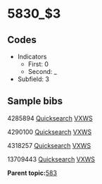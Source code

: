 # 5830\_$3

## Codes

-   Indicators
    -   First: 0
    -   Second: \_
-   Subfield: 3

## Sample bibs

4285894 [Quicksearch](https://search.library.yale.edu/catalog/4285894) [VXWS](http://prodorbis.library.yale.edu:7014/vxws/GetHoldingsService?bibId=4285894)

4290100 [Quicksearch](https://search.library.yale.edu/catalog/4290100) [VXWS](http://prodorbis.library.yale.edu:7014/vxws/GetHoldingsService?bibId=4290100)

4318257 [Quicksearch](https://search.library.yale.edu/catalog/4318257) [VXWS](http://prodorbis.library.yale.edu:7014/vxws/GetHoldingsService?bibId=4318257)

13709443 [Quicksearch](https://search.library.yale.edu/catalog/13709443) [VXWS](http://prodorbis.library.yale.edu:7014/vxws/GetHoldingsService?bibId=13709443)

**Parent topic:**[583](../../tags/583/583.md)

